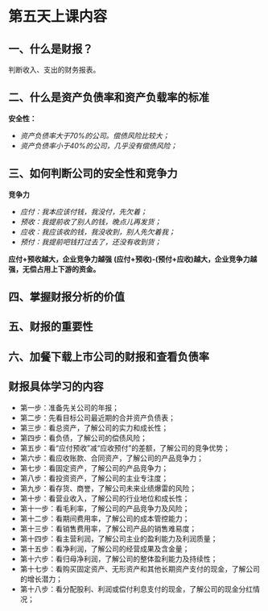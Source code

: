 # 第五天上课内容

## 一、什么是财报？
判断收入、支出的财务报表。

## 二、什么是资产负债率和资产负载率的标准
**安全性：**
- *资产负债率大于70%的公司。偿债风险比较大；*
- *资产负债率小于40%的公司，几乎没有偿债风险；*

## 三、如何判断公司的安全性和竞争力
**竞争力**
- *应付：我本应该付钱，我没付，先欠着；*
- *预收：我提前收了别人的钱，晚点儿再发货；*
- *应收：我应该收的钱，我没收到，别人先欠着我；*
- *预付：我提前吧钱打过去了，还没有收到货；*

**应付+预收越大，企业竞争力越强**
**(应付+预收)-(预付+应收)越大，企业竞争力越强，无偿占用上下游的资金。**
## 四、掌握财报分析的价值

## 五、财报的重要性

## 六、加餐下载上市公司的财报和查看负债率

## 财报具体学习的内容
- 第一步：准备先关公司的年报；
- 第二步：先看目标公司最近期的合并资产负债表；
- 第三步：看总资产，了解公司的实力和成长性；
- 第四步：看负债，了解公司的偿债风险；
- 第五步：看“应付预收”减“应收预付”的差额，了解公司的竞争优势；
- 第六步：看应收账款、合同资产，了解公司的产品竞争力；
- 第七步：看固定资产，了解公司的产品竞争力；
- 第八步：看投资资产，了解公司的主业专注度；
- 第九步：看存货、商誉，了解公司未来业绩爆雷的风险；
- 第十步：看营业收入，了解公司的行业地位和成长性；
- 第十一步：看毛利率，了解公司的产品竞争力及风险；
- 第十二步：看期间费用率，了解公司的成本管控能力；
- 第十三步：看销售费用率，了解公司产品的销售难易度；
- 第十四步：看主营利润，了解公司主业的盈利能力及利润质量；
- 第十五步：看净利润，了解公司的经营成果及含金量；
- 第十六步：看归母净利润，了解公司的整体盈利能力及持续性；
- 第十七步：看购买固定资产、无形资产和其他长期资产支付的现金，了解公司的增长潜力；
- 第十八步：看分配股利、利润或偿付利息支付的现金，了解公司的现金分红情况；